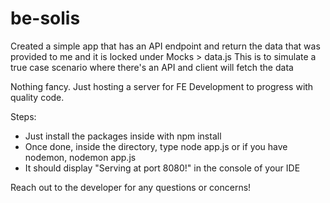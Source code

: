 # be-solis

Created a simple app that has an API endpoint and return the data that was provided to me and it is locked under Mocks > data.js
This is to simulate a true case scenario where there's an API and client will fetch the data

Nothing fancy. Just hosting a server for FE Development to progress with quality code.

Steps:

- Just install the packages inside with npm install
- Once done, inside the directory, type node app.js or if you have nodemon, nodemon app.js
- It should display "Serving at port 8080!" in the console of your IDE

Reach out to the developer for any questions or concerns!
